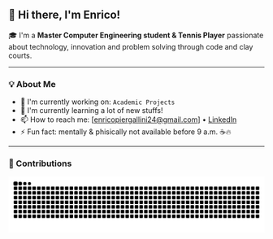 ## 👋 Hi there, I'm Enrico!

🎓 I'm a **Master Computer Engineering student & Tennis Player** passionate about technology, innovation and problem solving through code and clay courts.

---

### 💡 About Me

- 🚀 I'm currently working on: `Academic Projects`
- 🌱 I'm currently learning a lot of new stuffs!
- 📫 How to reach me: [enricopiergallini24@gmail.com] • [LinkedIn](https://www.linkedin.com/in/enrico-piergallini-b90828292/)
- ⚡ Fun fact: mentally & phisically not available before 9 a.m. ☕🔥

---

### 🐍 Contributions

<picture>
  <source media="(prefers-color-scheme: dark)" srcset="https://github.com/enricopierga/enricopierga/blob/output/github-contribution-grid-snake-dark.svg" />
  <source media="(prefers-color-scheme: light)" srcset="https://github.com/enricopierga/enricopierga/blob/output/github-contribution-grid-snake.svg" />
  <img alt="github contribution snake" src="https://github.com/enricopierga/enricopierga/blob/output/github-contribution-grid-snake.svg" />
</picture>
